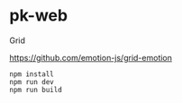 # pk-web

Grid

https://github.com/emotion-js/grid-emotion

```
npm install
npm run dev
npm run build
```